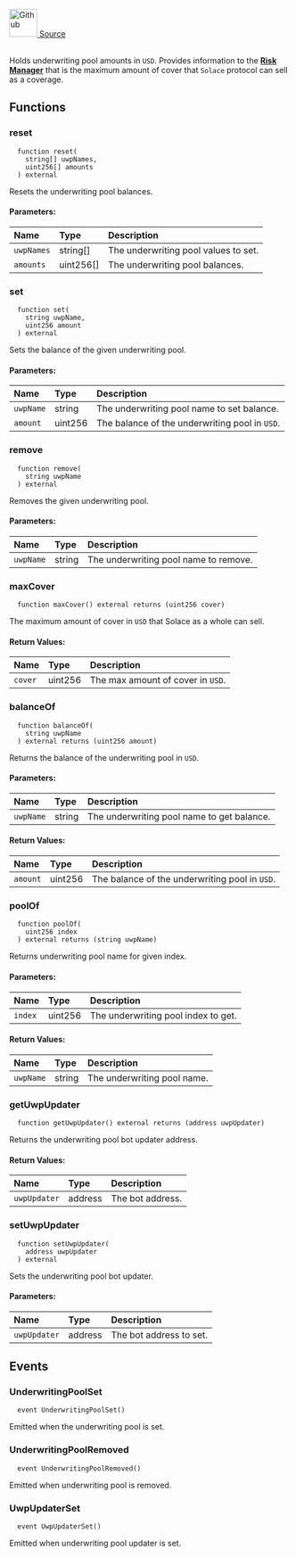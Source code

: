 <a href="https://github.com/solace-fi/solace-core/blob/main/contracts/interfaces/risk/ICoverageDataProvider.sol"><img src="/img/github.svg" alt="Github" width="50px"/> Source</a><br/><br/>

Holds underwriting pool amounts in `USD`. Provides information to the [**Risk Manager**](./RiskManager.sol) that is the maximum amount of cover that `Solace` protocol can sell as a coverage.


## Functions
### reset
```solidity
  function reset(
    string[] uwpNames,
    uint256[] amounts
  ) external
```
Resets the underwriting pool balances.


#### Parameters:
| Name | Type | Description                                                          |
| :--- | :--- | :------------------------------------------------------------------- |
| `uwpNames` | string[] | The underwriting pool values to set. |
| `amounts` | uint256[] | The underwriting pool balances. |

### set
```solidity
  function set(
    string uwpName,
    uint256 amount
  ) external
```
Sets the balance of the given underwriting pool.


#### Parameters:
| Name | Type | Description                                                          |
| :--- | :--- | :------------------------------------------------------------------- |
| `uwpName` | string | The underwriting pool name to set balance. |
| `amount` | uint256 | The balance of the underwriting pool in `USD`. |

### remove
```solidity
  function remove(
    string uwpName
  ) external
```
Removes the given underwriting pool.


#### Parameters:
| Name | Type | Description                                                          |
| :--- | :--- | :------------------------------------------------------------------- |
| `uwpName` | string | The underwriting pool name to remove. |

### maxCover
```solidity
  function maxCover() external returns (uint256 cover)
```
The maximum amount of cover in `USD` that Solace as a whole can sell.



#### Return Values:
| Name                           | Type          | Description                                                                  |
| :----------------------------- | :------------ | :--------------------------------------------------------------------------- |
| `cover` | uint256 | The max amount of cover in `USD`. |

### balanceOf
```solidity
  function balanceOf(
    string uwpName
  ) external returns (uint256 amount)
```
Returns the balance of the underwriting pool in `USD`.


#### Parameters:
| Name | Type | Description                                                          |
| :--- | :--- | :------------------------------------------------------------------- |
| `uwpName` | string | The underwriting pool name to get balance. |

#### Return Values:
| Name                           | Type          | Description                                                                  |
| :----------------------------- | :------------ | :--------------------------------------------------------------------------- |
| `amount` | uint256 | The balance of the underwriting pool in `USD`. |

### poolOf
```solidity
  function poolOf(
    uint256 index
  ) external returns (string uwpName)
```
Returns underwriting pool name for given index.


#### Parameters:
| Name | Type | Description                                                          |
| :--- | :--- | :------------------------------------------------------------------- |
| `index` | uint256 | The underwriting pool index to get. |

#### Return Values:
| Name                           | Type          | Description                                                                  |
| :----------------------------- | :------------ | :--------------------------------------------------------------------------- |
| `uwpName` | string | The underwriting pool name. |

### getUwpUpdater
```solidity
  function getUwpUpdater() external returns (address uwpUpdater)
```
Returns the underwriting pool bot updater address.



#### Return Values:
| Name                           | Type          | Description                                                                  |
| :----------------------------- | :------------ | :--------------------------------------------------------------------------- |
| `uwpUpdater` | address | The bot address. |

### setUwpUpdater
```solidity
  function setUwpUpdater(
    address uwpUpdater
  ) external
```
Sets the underwriting pool bot updater.


#### Parameters:
| Name | Type | Description                                                          |
| :--- | :--- | :------------------------------------------------------------------- |
| `uwpUpdater` | address | The bot address to set. |


## Events
### UnderwritingPoolSet
```solidity
  event UnderwritingPoolSet()
```
Emitted when the underwriting pool is set.


### UnderwritingPoolRemoved
```solidity
  event UnderwritingPoolRemoved()
```
Emitted when underwriting pool is removed.


### UwpUpdaterSet
```solidity
  event UwpUpdaterSet()
```
Emitted when underwriting pool updater is set.



